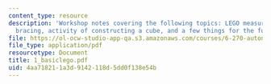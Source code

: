 ```yaml
---
content_type: resource
description: 'Workshop notes covering the following topics: LEGO measurements, LEGO
  bracing, activity of constructing a cube, and a few things for the future.'
file: https://ol-ocw-studio-app-qa.s3.amazonaws.com/courses/6-270-autonomous-robot-design-competition-january-iap-2005/4aa718211a3d9142118d5dd0f138e54b_1_basiclego.pdf
file_type: application/pdf
resourcetype: Document
title: 1_basiclego.pdf
uid: 4aa71821-1a3d-9142-118d-5dd0f138e54b
---
```

